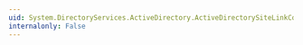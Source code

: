 ```yaml
---
uid: System.DirectoryServices.ActiveDirectory.ActiveDirectorySiteLinkCollection
internalonly: False
---
```

